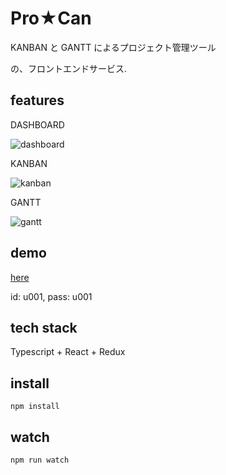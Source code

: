 # Pro★Can
KANBAN と GANTT によるプロジェクト管理ツール

の、フロントエンドサービス.

## features

DASHBOARD

![dashboard](https://user-images.githubusercontent.com/5939995/52174243-83d78380-27d4-11e9-8be3-d5a5ea0a56d4.png)

KANBAN

![kanban](https://user-images.githubusercontent.com/5939995/52174251-95209000-27d4-11e9-923c-5e5345282978.gif)

GANTT

![gantt](https://user-images.githubusercontent.com/5939995/52174255-9d78cb00-27d4-11e9-8ef8-4195195c4ada.gif)

## demo

[here](http://ec2-13-231-227-209.ap-northeast-1.compute.amazonaws.com/#/login)

id: u001, pass: u001

## tech stack

Typescript + React + Redux

## install
```
npm install
```

## watch
```
npm run watch
```
